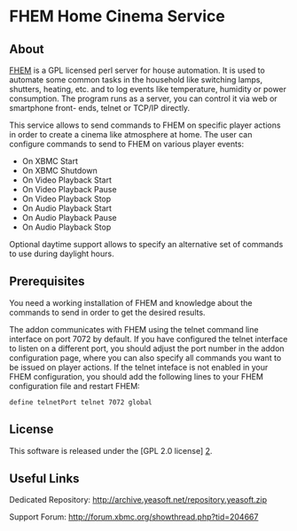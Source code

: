 FHEM Home Cinema Service
========================

About
-----

[FHEM][1] is a GPL licensed perl server for house automation. It is used to
automate some common tasks in the household like switching lamps, shutters,
heating, etc. and to log events like temperature, humidity or power consumption.
The program runs as a server, you can control it via web or smartphone front-
ends, telnet or TCP/IP directly.

This service allows to send commands to FHEM on specific player actions in order
to create a cinema like atmosphere at home. The user can configure commands to
send to FHEM on various player events:

 - On XBMC Start
 - On XBMC Shutdown
 - On Video Playback Start
 - On Video Playback Pause
 - On Video Playback Stop
 - On Audio Playback Start
 - On Audio Playback Pause
 - On Audio Playback Stop

Optional daytime support allows to specify an alternative set of commands to use
during daylight hours.


Prerequisites
-------------

You need a working installation of FHEM and knowledge about the commands to send
in order to get the desired results.

The addon communicates with FHEM using the telnet command line interface on port
7072 by default. If you have configured the telnet interface to listen on a
different port, you should adjust the port number in the addon configuration
page, where you can also specify all commands you want to be issued on player
actions. If the telnet inteface is not enabled in your FHEM configuration, you
should add the following lines to your FHEM configuration file and restart FHEM:

```
define telnetPort telnet 7072 global
```


License
-------
This software is released under the [GPL 2.0 license] [2].

Useful Links
-------------

Dedicated Repository: http://archive.yeasoft.net/repository.yeasoft.zip

Support Forum: http://forum.xbmc.org/showthread.php?tid=204667


[1]: http://www.fhem.de
[2]: http://www.gnu.org/licenses/gpl-2.0.html
